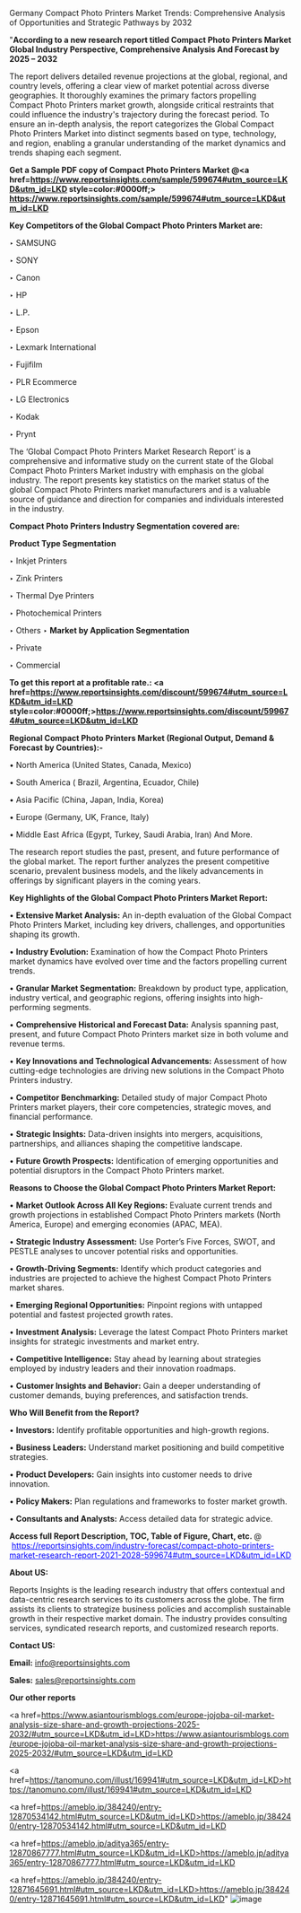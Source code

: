 Germany Compact Photo Printers Market Trends: Comprehensive Analysis of Opportunities and Strategic Pathways by 2032

"<strong>According to a new research report titled Compact Photo Printers Market Global Industry Perspective, Comprehensive Analysis And Forecast by 2025 – 2032</strong>

The report delivers detailed revenue projections at the global, regional, and country levels, offering a clear view of market potential across diverse geographies. It thoroughly examines the primary factors propelling Compact Photo Printers market growth, alongside critical restraints that could influence the industry's trajectory during the forecast period. To ensure an in-depth analysis, the report categorizes the Global Compact Photo Printers Market into distinct segments based on type, technology, and region, enabling a granular understanding of the market dynamics and trends shaping each segment.

<strong>Get a Sample PDF copy of Compact Photo Printers Market </strong><strong>@<a href=https://www.reportsinsights.com/sample/599674#utm_source=LKD&utm_id=LKD style=color:#0000ff;> https://www.reportsinsights.com/sample/599674#utm_source=LKD&utm_id=LKD</a></strong></font>

<strong>Key Competitors of the Global Compact Photo Printers Market are:</strong>

‣ SAMSUNG

‣ SONY

‣ Canon

‣ HP

‣ L.P.

‣ Epson

‣ Lexmark International

‣ Fujifilm

‣ PLR Ecommerce

‣ LG Electronics

‣ Kodak

‣ Prynt

The ‘Global Compact Photo Printers Market Research Report’ is a comprehensive and informative study on the current state of the Global Compact Photo Printers Market industry with emphasis on the global industry. The report presents key statistics on the market status of the global Compact Photo Printers market manufacturers and is a valuable source of guidance and direction for companies and individuals interested in the industry.

<strong>Compact Photo Printers Industry Segmentation covered are:</strong>

<strong>Product Type Segmentation</strong>

‣ Inkjet Printers

‣ Zink Printers

‣ Thermal Dye Printers

‣ Photochemical Printers

‣ Others
‣ 
<strong>Market by Application Segmentation</strong>

‣ Private

‣ Commercial

<strong>To get this report at a profitable rate.: <a href=https://www.reportsinsights.com/discount/599674#utm_source=LKD&utm_id=LKD style=color:#0000ff;>https://www.reportsinsights.com/discount/599674#utm_source=LKD&utm_id=LKD</a></strong></font>

<strong>Regional Compact Photo Printers Market (Regional Output, Demand &amp; Forecast by Countries):-</strong>

• North America (United States, Canada, Mexico)

• South America ( Brazil, Argentina, Ecuador, Chile)

• Asia Pacific (China, Japan, India, Korea)

• Europe (Germany, UK, France, Italy)

• Middle East Africa (Egypt, Turkey, Saudi Arabia, Iran) And More.

The research report studies the past, present, and future performance of the global market. The report further analyzes the present competitive scenario, prevalent business models, and the likely advancements in offerings by significant players in the coming years.

<strong>Key Highlights of the Global Compact Photo Printers Market Report:</strong>

• <strong>Extensive Market Analysis:</strong> An in-depth evaluation of the Global Compact Photo Printers Market, including key drivers, challenges, and opportunities shaping its growth.

• <strong>Industry Evolution:</strong> Examination of how the Compact Photo Printers market dynamics have evolved over time and the factors propelling current trends.

• <strong>Granular Market Segmentation:</strong> Breakdown by product type, application, industry vertical, and geographic regions, offering insights into high-performing segments.

• <strong>Comprehensive Historical and Forecast Data:</strong> Analysis spanning past, present, and future Compact Photo Printers market size in both volume and revenue terms.

• <strong>Key Innovations and Technological Advancements:</strong> Assessment of how cutting-edge technologies are driving new solutions in the Compact Photo Printers industry.

• <strong>Competitor Benchmarking:</strong> Detailed study of major Compact Photo Printers market players, their core competencies, strategic moves, and financial performance.

• <strong>Strategic Insights:</strong> Data-driven insights into mergers, acquisitions, partnerships, and alliances shaping the competitive landscape.

• <strong>Future Growth Prospects:</strong> Identification of emerging opportunities and potential disruptors in the Compact Photo Printers market.

<strong>Reasons to Choose the Global Compact Photo Printers Market Report:</strong>

• <strong>Market Outlook Across All Key Regions:</strong> Evaluate current trends and growth projections in established Compact Photo Printers markets (North America, Europe) and emerging economies (APAC, MEA).

• <strong>Strategic Industry Assessment:</strong> Use Porter’s Five Forces, SWOT, and PESTLE analyses to uncover potential risks and opportunities.

• <strong>Growth-Driving Segments:</strong> Identify which product categories and industries are projected to achieve the highest Compact Photo Printers market shares.

• <strong>Emerging Regional Opportunities:</strong> Pinpoint regions with untapped potential and fastest projected growth rates.

• <strong>Investment Analysis:</strong> Leverage the latest Compact Photo Printers market insights for strategic investments and market entry.

• <strong>Competitive Intelligence:</strong> Stay ahead by learning about strategies employed by industry leaders and their innovation roadmaps.

• <strong>Customer Insights and Behavior:</strong> Gain a deeper understanding of customer demands, buying preferences, and satisfaction trends.

<strong>Who Will Benefit from the Report?</strong>

• <strong>Investors:</strong> Identify profitable opportunities and high-growth regions.

• <strong>Business Leaders:</strong> Understand market positioning and build competitive strategies.

• <strong>Product Developers:</strong> Gain insights into customer needs to drive innovation.

• <strong>Policy Makers:</strong> Plan regulations and frameworks to foster market growth.

• <strong>Consultants and Analysts:</strong> Access detailed data for strategic advice.
</ul>
<strong>Access full Report Description, TOC, Table of Figure, Chart, etc. </strong>@  <a href=https://reportsinsights.com/industry-forecast/compact-photo-printers-market-research-report-2021-2028-599674#utm_source=LKD&utm_id=LKD style=color:#0000ff;>https://reportsinsights.com/industry-forecast/compact-photo-printers-market-research-report-2021-2028-599674#utm_source=LKD&utm_id=LKD</a></font>

<strong><strong>About US</strong>:</strong>

Reports Insights is the leading research industry that offers contextual and data-centric research services to its customers across the globe. The firm assists its clients to strategize business policies and accomplish sustainable growth in their respective market domain. The industry provides consulting services, syndicated research reports, and customized research reports.

<strong>Contact US:</strong>

<p class=""""><b>Email:</b> <a href=mailto:info@reportsinsights.com>info@reportsinsights.com</a></p>
<p class=""""><b>Sales:</b> <a href=mailto:sales@reportsinsights.com>sales@reportsinsights.com</a></p>

<strong>Our other reports</strong>

<a href=https://www.asiantourismblogs.com/europe-jojoba-oil-market-analysis-size-share-and-growth-projections-2025-2032/#utm_source=LKD&utm_id=LKD>https://www.asiantourismblogs.com/europe-jojoba-oil-market-analysis-size-share-and-growth-projections-2025-2032/#utm_source=LKD&utm_id=LKD</a>

<a href=https://tanomuno.com/illust/169941#utm_source=LKD&utm_id=LKD>https://tanomuno.com/illust/169941#utm_source=LKD&utm_id=LKD</a>

<a href=https://ameblo.jp/384240/entry-12870534142.html#utm_source=LKD&utm_id=LKD>https://ameblo.jp/384240/entry-12870534142.html#utm_source=LKD&utm_id=LKD</a>

<a href=https://ameblo.jp/aditya365/entry-12870867777.html#utm_source=LKD&utm_id=LKD>https://ameblo.jp/aditya365/entry-12870867777.html#utm_source=LKD&utm_id=LKD</a>

<a href=https://ameblo.jp/384240/entry-12871645691.html#utm_source=LKD&utm_id=LKD>https://ameblo.jp/384240/entry-12871645691.html#utm_source=LKD&utm_id=LKD</a>"
![image](https://github.com/user-attachments/assets/fa1fe50a-8d52-4b44-ac4c-13b9722548e7)
